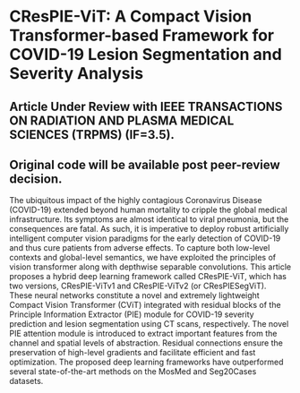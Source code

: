 # CResPIE-ViT: A Compact Vision Transformer-based Framework for COVID-19 Lesion Segmentation and Severity Analysis

## Article Under Review with IEEE TRANSACTIONS ON RADIATION AND PLASMA MEDICAL SCIENCES (TRPMS) (IF=3.5).
## Original code will be available post peer-review decision.

The ubiquitous impact of the highly contagious
Coronavirus Disease (COVID-19) extended beyond human mortality
to cripple the global medical infrastructure. Its symptoms
are almost identical to viral pneumonia, but the consequences
are fatal. As such, it is imperative to deploy robust artificially
intelligent computer vision paradigms for the early detection
of COVID-19 and thus cure patients from adverse effects. To
capture both low-level contexts and global-level semantics, we
have exploited the principles of vision transformer along with
depthwise separable convolutions. This article proposes a hybrid
deep learning framework called CResPIE-ViT, which has two
versions, CResPIE-ViTv1 and CResPIE-ViTv2 (or CResPIESegViT).
These neural networks constitute a novel and extremely
lightweight Compact Vision Transformer (CViT) integrated with
residual blocks of the Principle Information Extractor (PIE) module
for COVID-19 severity prediction and lesion segmentation
using CT scans, respectively. The novel PIE attention module
is introduced to extract important features from the channel
and spatial levels of abstraction. Residual connections ensure the
preservation of high-level gradients and facilitate efficient and
fast optimization. The proposed deep learning frameworks have
outperformed several state-of-the-art methods on the MosMed
and Seg20Cases datasets.


